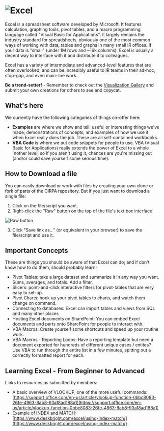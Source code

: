 # ![Excel](https://www.dropbox.com/s/b6v5vj2c3gw3pmx/Excel.png?raw=1)

Excel is a spreadsheet software developed by Microsoft. It features calculation, graphing tools, pivot tables, and a macro programming language called "Visual Basic for Applications". It largely remains the industry standard for spreadsheets, obviously one of the most common ways of working with data, tables and graphs in many small IR offices. If your data is "small" (under 1M rows and ~16k columns), Excel is usually a decent way to interface with it and distribute it to colleagues.

Excel has a variety of intermediate and advanced-level features that are often overlooked, and can be incredibly useful to IR teams in their ad-hoc, stop-gap, and even main-line work.

**Be a trend-setter!** - Remember to check out the [Visualization Gallery](https://github.com/Sopwith/IR/tree/master/Visualization%20Gallery) and submit your own creations for others to see and copycat.

## What's here
We currently have the following categories of things on-offer here:
* **Examples** are where we show and tell: useful or interesting things we've made; demonstrations of concepts; and examples of how we use it when Excel really does the job. These are all self-contained workbooks.
* **VBA Code** is where we put code snippets for people to use. VBA (Visual Basic for Applications) really extends the power of Excel to a whole 'nother level, so if you aren't using it, chances are you're missing out (and/or could save yourself some serious time).

## How to Download a file
You can easily download or work with files by creating your own clone or fork of parts of the CIRPA repository. But if you just want to download a single file:
1. Click on the file/script you want.
2. Right-click the "Raw" button on the top of the file's text box interface.

![Raw button](https://www.dropbox.com/s/fyt1qz0qeqjn0vf/GitHub-RawButton.png?raw=1)

3. Click "Save link as..." (or equivalent in your browser) to save the file/script and use it.

## Important Concepts
These are things you should be aware of that Excel can do; and if don't know how to do them, should probably learn!
* Pivot Tables: take a large dataset and summarize it in any way you want. Sums, averages, and totals. Add a filter.
* Slicers: point-and-click interactive filters for pivot-tables that are very easy to set-up.
* Pivot Charts: hook up your pivot tables to charts, and watch them change on command.
* Connecting to databases: Excel can import tables and views from SQL and many other places
* Hosting Excel documents on SharePoint: You can embed Excel documents and parts onto SharePoint for people to interact with.
* VBA Macros: Create yourself some shortcuts and speed up your routine work.
* VBA Macros - Reporting Loops: Have a reporting template but need a document exported for hundreds of different unique cases / entites? Use VBA to run through the entire list in a few minutes, spitting out a correctly formatted report for each.

## Learning Excel - From Beginner to Advanced
Links to resources as submitted by members:
* A basic overview of VLOOKUP, one of the more useful commands: [https://support.office.com/en-us/article/vlookup-function-0bbc8083-26fe-4963-8ab8-93a18ad188a1](https://support.office.com/en-us/article/vlookup-function-0bbc8083-26fe-4963-8ab8-93a18ad188a1)
* Example of INDEX and MATCH: [https://www.deskbright.com/excel/using-index-match/](https://www.deskbright.com/excel/using-index-match/)
